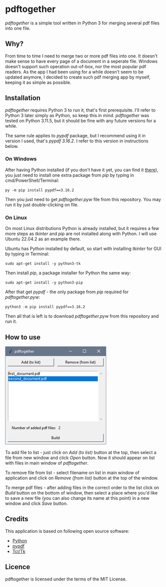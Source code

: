 # pdftogether

*pdftogether* is a simple tool written in Python 3 for merging several pdf files into one file.

## Why?

From time to time I need to merge two or more pdf files into one. It doesn't make sense to have every page of a document in a seperate file. Windows doesn't support such operation out-of-box, nor the most popular pdf readers. As the app I had been using for a while doesn't seem to be updated anymore, I decided to create such pdf merging app by myself, keeping it as simple as possible.

## Installation

*pdftogether* requires Python 3 to run it, that's first prerequisite. I'll refer to Python 3 later simply as Python, so keep this in mind. *pdftogether* was tested on Python 3.11.5, but it should be fine with any future versions for a while.

The same rule applies to *pypdf* package, but I recommend using it in version I used, that's *pypdf 3.16.2*. I refer to this version in instructions below.

### On Windows

After having Python installed (if you don't have it yet, you can find it [there](https://www.python.org/downloads/)), you just need to install one extra package from *pip* by typing in cmd/PowerShell/Terminal:

```
py -m pip install pypdf==3.16.2
```

Then you just need to get *pdftogether.pyw* file from this repository. You may run it by just double-clicking on file.

### On Linux

On most Linux distributions Python is already installed, but it requires a few more steps as *tkinter* and *pip* are not installed along with Python. I will use Ubuntu 22.04.2 as an example there.

Ubuntu has Python installed by default, so start with installing *tkinter* for GUI by typing in Terminal:
```
sudo apt-get install -y python3-tk
```

Then install *pip*, a package installer for Python the same way:
```
sudo apt-get install -y python3-pip
```

After that get *pypdf* - the only package from *pip* required for *pdftogether.pyw*:
```
python3 -m pip install pypdf==3.16.2
```

Then all that is left is to download *pdftogether.pyw* from this repository and run it.

## How to use

![Main windows of app](pdftogether.png)

To add file to list - just click on *Add (to list)* button at the top, then select a file from new window and click *Open* button. Now it should appear on list with files in main window of *pdftogether*.

To remove file from list - select filename on list in main window of application and click on *Remove (from list)* button at the top of the window.

To merge pdf files - after adding files in the correct order to the list click on *Build* button on the bottom of window, then select a place where you'd like to save a new file (you can also change its name at this point) in a new window and click *Save* button.

## Credits

This application is based on following open source software:
- [Python](https://www.python.org/)
- [pypdf](https://github.com/py-pdf/pypdf)
- [Tcl/Tk](https://www.tcl.tk/)

## Licence

pdftogether is licensed under the terms of the MIT License.